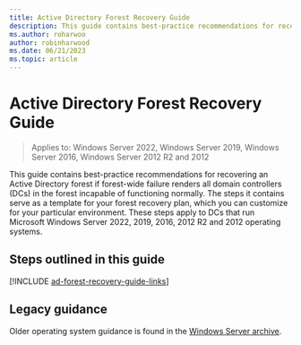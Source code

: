 ```yaml
---
title: Active Directory Forest Recovery Guide 
description: This guide contains best-practice recommendations for recovering an Active Directory forest if forest-wide failure renders all domain controllers (DCs) in the forest incapable of functioning normally. The steps it contains serve as a template for your forest recovery plan, which you can customize for your particular environment. These steps apply to DCs that run Microsoft Windows Server 2022, 2019, 2016, 2012 R2 and 2012 operating systems.
ms.author: roharwoo
author: robinharwood
ms.date: 06/21/2023
ms.topic: article
---
```


# Active Directory Forest Recovery Guide

> Applies to: Windows Server 2022, Windows Server 2019, Windows Server 2016, Windows Server 2012 R2 and 2012

This guide contains best-practice recommendations for recovering an Active Directory forest if forest-wide failure renders all domain controllers (DCs) in
the forest incapable of functioning normally. The steps it contains serve as a template for your forest recovery plan, which you can customize for your
particular environment. These steps apply to DCs that run Microsoft Windows Server 2022, 2019, 2016, 2012 R2 and 2012 operating systems.

## Steps outlined in this guide

[!INCLUDE [ad-forest-recovery-guide-links](includes/ad-forest-recovery-guide-links.md)]

## Legacy guidance

Older operating system guidance is found in the [Windows Server archive](/previous-versions/windows/).
